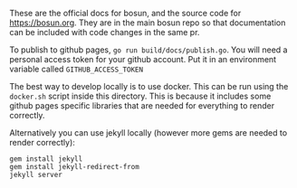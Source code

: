 These are the official docs for bosun, and the source code for https://bosun.org. They are in the main bosun repo so that documentation can be included with code changes in the same pr.

To publish to github pages, `go run build/docs/publish.go`. You will need a personal access token for your github account. Put it in an environment variable called `GITHUB_ACCESS_TOKEN`

The best way to develop locally is to use docker. This can be run using the `docker.sh` script inside this directory. This is because it includes some github pages specific libraries that are needed for everything to render correctly.

Alternatively you can use jekyll locally (however more gems are needed to render correctly):

```
gem install jekyll
gem install jekyll-redirect-from
jekyll server
```